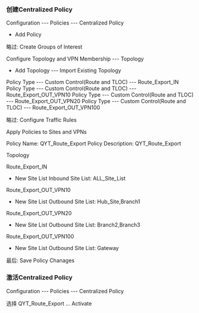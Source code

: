 ### 创建Centralized Policy
Configuration --- Policies --- Centralized Policy

+ Add Policy

略过: Create Groups of Interest

Configure Topology and VPN Membership --- Topology

+ Add Topology --- Import Existing Topology

Policy Type --- Custom Control(Route and TLOC) --- Route_Export_IN
Policy Type --- Custom Control(Route and TLOC) --- Route_Export_OUT_VPN10
Policy Type --- Custom Control(Route and TLOC) --- Route_Export_OUT_VPN20
Policy Type --- Custom Control(Route and TLOC) --- Route_Export_OUT_VPN100

略过: Configure Traffic Rules

Apply Policies to Sites and VPNs

Policy Name: QYT_Route_Export
Policy Description: QYT_Route_Export

Topology

Route_Export_IN
+ New Site List
Inbound Site List: ALL_Site_List

Route_Export_OUT_VPN10
+ New Site List
Outbound Site List: Hub_Site,Branch1

Route_Export_OUT_VPN20
+ New Site List
Outbound Site List: Branch2,Branch3

Route_Export_OUT_VPN100
+ New Site List
Outbound Site List: Gateway

最后: Save Policy Chanages

### 激活Centralized Policy

Configuration --- Policies --- Centralized Policy

选择 QYT_Route_Export ... Activate
